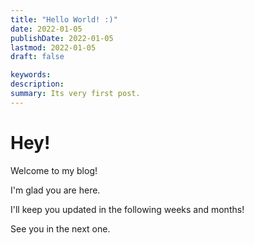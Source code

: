 ```yaml
---
title: "Hello World! :)"
date: 2022-01-05
publishDate: 2022-01-05
lastmod: 2022-01-05
draft: false

keywords:
description:
summary: Its very first post.
---
```


# Hey!


Welcome to my blog!

I'm glad you are here.

I'll keep you updated in the following weeks and months!

See you in the next one.
